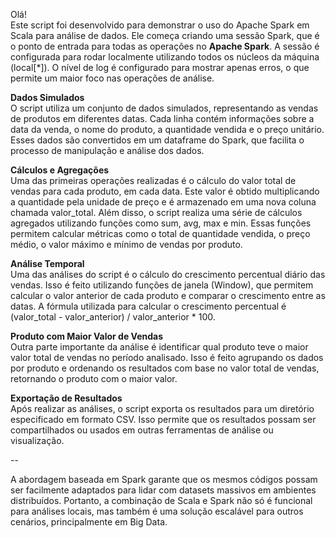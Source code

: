 Olá! \
Este script foi desenvolvido para demonstrar o uso do Apache Spark em Scala para análise de dados. Ele começa criando uma sessão Spark, que é o ponto de entrada para todas as operações no **Apache Spark**. A sessão é configurada para rodar localmente utilizando todos os núcleos da máquina (local[*]). O nível de log é configurado para mostrar apenas erros, o que permite um maior foco nas operações de análise.

**Dados Simulados** \
O script utiliza um conjunto de dados simulados, representando as vendas de produtos em diferentes datas. Cada linha contém informações sobre a data da venda, o nome do produto, a quantidade vendida e o preço unitário. Esses dados são convertidos em um dataframe do Spark, que facilita o processo de manipulação e análise dos dados.

**Cálculos e Agregações** \
Uma das primeiras operações realizadas é o cálculo do valor total de vendas para cada produto, em cada data. Este valor é obtido multiplicando a quantidade pela unidade de preço e é armazenado em uma nova coluna chamada valor_total.
Além disso, o script realiza uma série de cálculos agregados utilizando funções como sum, avg, max e min. Essas funções permitem calcular métricas como o total de quantidade vendida, o preço médio, o valor máximo e mínimo de vendas por produto.

**Análise Temporal** \
Uma das análises do script é o cálculo do crescimento percentual diário das vendas. Isso é feito utilizando funções de janela (Window), que permitem calcular o valor anterior de cada produto e comparar o crescimento entre as datas. A fórmula utilizada para calcular o crescimento percentual é (valor_total - valor_anterior) / valor_anterior * 100.

**Produto com Maior Valor de Vendas** \
Outra parte importante da análise é identificar qual produto teve o maior valor total de vendas no período analisado. Isso é feito agrupando os dados por produto e ordenando os resultados com base no valor total de vendas, retornando o produto com o maior valor.

**Exportação de Resultados** \
Após realizar as análises, o script exporta os resultados para um diretório especificado em formato CSV. Isso permite que os resultados possam ser compartilhados ou usados em outras ferramentas de análise ou visualização.

--

A abordagem baseada em Spark garante que os mesmos códigos possam ser facilmente adaptados para lidar com datasets massivos em ambientes distribuídos. Portanto, a combinação de Scala e Spark não só é funcional para análises locais, mas também é uma solução escalável para outros cenários, principalmente em Big Data.
